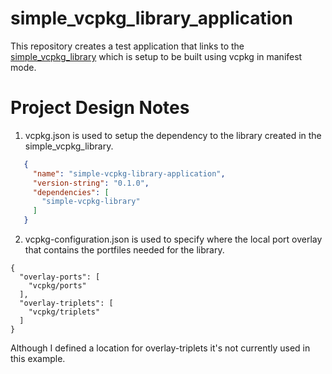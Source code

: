 # simple\_vcpkg\_library\_application

This repository creates a test application that links to the [simple\_vcpkg\_library](https://github.com/drescherjm/simple_vcpkg_library) which is setup to be built using vcpkg in manifest mode.

# Project Design Notes

1. vcpkg.json is used to setup the dependency to the library created in the simple\_vcpkg\_library.
```json
   {
     "name": "simple-vcpkg-library-application",
     "version-string": "0.1.0",
     "dependencies": [
       "simple-vcpkg-library"
     ]
   }
```
2. vcpkg-configuration.json is used to specify where the local port overlay that contains the portfiles needed for the library.
```
{
  "overlay-ports": [
    "vcpkg/ports"
  ],
  "overlay-triplets": [
    "vcpkg/triplets"
  ]
}
```
Although I defined a location for overlay-triplets it's not currently used in this example.